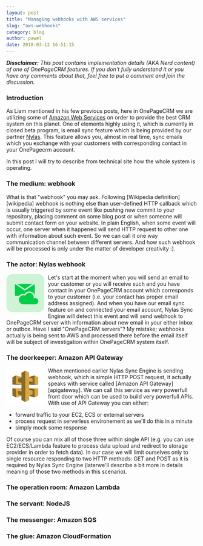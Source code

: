 ```yaml
---
layout: post
title: "Managing webhooks with AWS services"
slug: "aws-webhooks"
category: blog
author: pawel
date: 2018-03-12 16:51:15
---
```


_**Dissclaimer:** This post contains implementation details (AKA Nerd content) of one of OnePageCRM
features. If you don't fully understand it or you have any comments about that, feel free to put a 
comment and join the discussion._

### Introduction

As Liam mentioned in his few previous posts, here in OnePageCRM we are utilizing some of
[Amazon Web Services][aws] on order to provide the best CRM system on this planet. One of 
elements highly using it, which is currently in closed beta program, is email sync feature
which is being provided by our partner [Nylas][nylas]. This feature allows you, almost in
real time, sync emails which you exchange with your customers with corresponding 
contact in your OnePagecrm account. 

In this post I will try to describe from technical site how the whole system is operating.

### The medium: webhook

What is that "webhook" you may ask. Following [Wikipedia definition][wikipedia] webhook is
nothing else than user-defined HTTP callback which is usually triggered by some
event like pushing new commit to your repository, placing comment on some blog post
or when someone will submit contact form on your website. In plain English,
when some event will occur, one server when it happened will send HTTP request to
other one with information about such event. So we can call it one way communication
channel between different servers. And how such webhook will be processed is only
under the matter of developer creativity :). 

### The actor: Nylas webhook

<img src="/img/aws-webhooks/nylas-email-sync.svg" alt="Nylas" style="margin: 0 10px 10px 0; width: 100px; float: left" />
Let's start at the moment when you will send an email to your customer or you
will receive such and you have contact in your OnePageCRM account which corresponds
to your customer (i.e. your contact has proper email address assigned). And when you
have our email sync feature on and connected your email account, Nylas Sync Engine
will detect this event and will send webhook to OnePageCRM server with information
about new email in your either inbox or outbox. Have I said "OnePageCRM servers"? My
mistake; webhooks actually is being sent to AWS and processed there before the
email itself will be subject of investigation within OnePageCRM system itself.

<div class="clear: both"></div>

### The doorkeeper: Amazon API Gateway

<img src="/img/aws/api-gateway.svg" alt="Amazon API Gatway" style="margin: 0 10px 10px 0; width: 100px; float: left" />
When mentioned earlier Nylas Sync Engine is sending webhook, which is simple HTTP
POST request, it actually speaks with service called [Amazon API Gateway][apigateway].
We can call this service as very powerfull front door which can be used to build
very powerfull APIs. With use of API Gateway you can either:

* forward traffic to your EC2, ECS or external servers
* process request in serverless environement as we'll do this in a minute
* simply mock some response

Of course you can mix all of those three within single API (e.g. you can use 
EC2/ECS/Lambda feature to process data upload and redirect to storage provider
in order to fetch data). In our case we will limit ourselves only to single 
resource responding to two HTTP methods: GET and POST as it is required by 
Nylas Sync Engine (laterwe'll describe a bit more in details meaning of 
those two methods in this scenario).

<div class="clear: both"></div>

### The operation room: Amazon Lambda

### The servant: NodeJS

### The messenger: Amazon SQS

### The glue: Amazon CloudFormation

<script type="text/javascript">
setTimeout(function(){document.location.reload();}, 10000);
</script> 

[aws]: https://aws.amazon.com 
[nylas]: https://www.nylas.com/
[webhook]: https://en.wikipedia.org/wiki/Webhook
[apigateway]: https://aws.amazon.com/api-gateway/